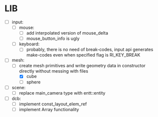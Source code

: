 
# LIB
- [ ] input:
	- [ ] mouse:
		- [ ] add interpolated version of mouse_delta
		- [ ] mouse_button_info is ugly
	- [ ] keyboard:
		- [ ] probably, there is no need of break-codes, input api generates make-codes even when specified flag is RI_KEY_BREAK
- [ ] mesh:
	- [ ] create mesh primitives and write geometry data in constructor directly without messing with files
		- [x] cube
		- [ ] sphere
- [ ] scene:
	- [ ] replace main_camera type with entt::entity
- [ ] dcb:
	- [ ] implement const_layout_elem_ref
	- [ ] implement Array functionality
